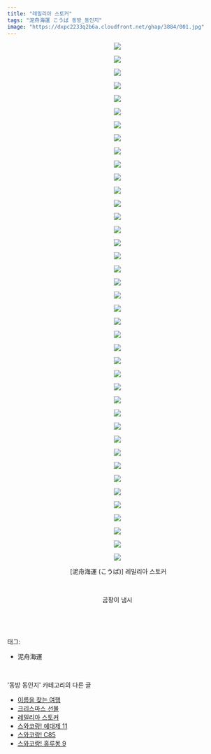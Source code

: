 ```yaml
---
title: "레밀리아 스토커"
tags: "泥舟海運 こうば 동방_동인지"
image: "https://dxpc2233q2b6a.cloudfront.net/ghap/3884/001.jpg"
---
```

<div class="article">
<p style="text-align: center; clear: none; float: none;"><img src="{{ site.imgserver3 }}/ghap/3884/001.jpg"/></p>
<p style="text-align: center; clear: none; float: none;"><img src="{{ site.imgserver3 }}/ghap/3884/002.jpg"/></p>
<p style="text-align: center; clear: none; float: none;"><img src="{{ site.imgserver3 }}/ghap/3884/003.jpg"/></p>
<p style="text-align: center; clear: none; float: none;"><img src="{{ site.imgserver3 }}/ghap/3884/004.jpg"/></p>
<p style="text-align: center; clear: none; float: none;"><img src="{{ site.imgserver3 }}/ghap/3884/005.jpg"/></p>
<p style="text-align: center; clear: none; float: none;"><img src="{{ site.imgserver3 }}/ghap/3884/006.jpg"/></p>
<p style="text-align: center; clear: none; float: none;"><img src="{{ site.imgserver3 }}/ghap/3884/007.jpg"/></p>
<p style="text-align: center; clear: none; float: none;"><img src="{{ site.imgserver3 }}/ghap/3884/008.jpg"/></p>
<p style="text-align: center; clear: none; float: none;"><img src="{{ site.imgserver3 }}/ghap/3884/009.jpg"/></p>
<p style="text-align: center; clear: none; float: none;"><img src="{{ site.imgserver3 }}/ghap/3884/010.jpg"/></p>
<p style="text-align: center; clear: none; float: none;"><img src="{{ site.imgserver3 }}/ghap/3884/011.jpg"/></p>
<p style="text-align: center; clear: none; float: none;"><img src="{{ site.imgserver3 }}/ghap/3884/012.jpg"/></p>
<p style="text-align: center; clear: none; float: none;"><img src="{{ site.imgserver3 }}/ghap/3884/013.jpg"/></p>
<p style="text-align: center; clear: none; float: none;"><img src="{{ site.imgserver3 }}/ghap/3884/014.jpg"/></p>
<p style="text-align: center; clear: none; float: none;"><img src="{{ site.imgserver3 }}/ghap/3884/015.jpg"/></p>
<p style="text-align: center; clear: none; float: none;"><img src="{{ site.imgserver3 }}/ghap/3884/016.jpg"/></p>
<p style="text-align: center; clear: none; float: none;"><img src="{{ site.imgserver3 }}/ghap/3884/017.jpg"/></p>
<p style="text-align: center; clear: none; float: none;"><img src="{{ site.imgserver3 }}/ghap/3884/018.jpg"/></p>
<p style="text-align: center; clear: none; float: none;"><img src="{{ site.imgserver3 }}/ghap/3884/019.jpg"/></p>
<p style="text-align: center; clear: none; float: none;"><img src="{{ site.imgserver3 }}/ghap/3884/020.jpg"/></p>
<p style="text-align: center; clear: none; float: none;"><img src="{{ site.imgserver3 }}/ghap/3884/021.jpg"/></p>
<p style="text-align: center; clear: none; float: none;"><img src="{{ site.imgserver3 }}/ghap/3884/022.jpg"/></p>
<p style="text-align: center; clear: none; float: none;"><img src="{{ site.imgserver3 }}/ghap/3884/023.jpg"/></p>
<p style="text-align: center; clear: none; float: none;"><img src="{{ site.imgserver3 }}/ghap/3884/024.jpg"/></p>
<p style="text-align: center; clear: none; float: none;"><img src="{{ site.imgserver3 }}/ghap/3884/025.jpg"/></p>
<p style="text-align: center; clear: none; float: none;"><img src="{{ site.imgserver3 }}/ghap/3884/026.jpg"/></p>
<p style="text-align: center; clear: none; float: none;"><img src="{{ site.imgserver3 }}/ghap/3884/027.jpg"/></p>
<p style="text-align: center; clear: none; float: none;"><img src="{{ site.imgserver3 }}/ghap/3884/028.jpg"/></p>
<p style="text-align: center; clear: none; float: none;"><img src="{{ site.imgserver3 }}/ghap/3884/029.jpg"/></p>
<p style="text-align: center; clear: none; float: none;"><img src="{{ site.imgserver3 }}/ghap/3884/030.jpg"/></p>
<p style="text-align: center; clear: none; float: none;"><img src="{{ site.imgserver3 }}/ghap/3884/031.jpg"/></p>
<p style="text-align: center; clear: none; float: none;"><img src="{{ site.imgserver3 }}/ghap/3884/032.jpg"/></p>
<p style="text-align: center; clear: none; float: none;"><img src="{{ site.imgserver3 }}/ghap/3884/033.jpg"/></p>
<p style="text-align: center; clear: none; float: none;"><img src="{{ site.imgserver3 }}/ghap/3884/034.jpg"/></p>
<p style="text-align: center; clear: none; float: none;"><img src="{{ site.imgserver3 }}/ghap/3884/035.jpg"/></p>
<p style="text-align: center; clear: none; float: none;"><img src="{{ site.imgserver3 }}/ghap/3884/036.jpg"/></p>
<p style="text-align: center; clear: none; float: none;"><img src="{{ site.imgserver3 }}/ghap/3884/037.jpg"/></p>
<p style="text-align: center; clear: none; float: none;"><img src="{{ site.imgserver3 }}/ghap/3884/038.jpg"/></p>
<p style="text-align: center; clear: none; float: none;"><img src="{{ site.imgserver3 }}/ghap/3884/039.jpg"/></p>
<p style="text-align: center; clear: none; float: none;"><img src="{{ site.imgserver3 }}/ghap/3884/040.jpg"/></p>
<p style="text-align: center; clear: none; float: none;"> [泥舟海運 (こうば)] 레밀리아 스토커</p>
<p style="text-align: center; clear: none; float: none;"><br/></p>
<p style="text-align: center; clear: none; float: none;">곰팡이 냄시</p>
<p><br/></p>
</div><br/>
<div class="tagTrail">
<p>태그: </p>
<ul>
<li>泥舟海運</li>
</ul>
</div><br/>
<div class="another">
<p>'동방 동인지' 카테고리의 다른 글</p>
<ul>
<li><a href="/ghap_3886">이름을 찾는 여행</a></li>
<li><a href="/ghap_3885">크리스마스 선물</a></li>
<li><a href="/ghap_3884">레밀리아 스토커</a></li>
<li><a href="/ghap_3880">스와코랑! 예대제 11</a></li>
<li><a href="/ghap_3879">스와코랑! C85</a></li>
<li><a href="/ghap_3878">스와코랑! 홍루몽 9</a></li>
</ul>
</div><br/>
<div class="cb_module cb_fluid">
<div class="cb_wrt cb_profile">
</div><!-- commentList close -->
</div><br/>
